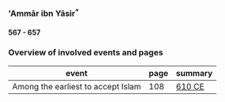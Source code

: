 ### 'Ammār ibn Yāsirؓ
#### 567 - 657

### Overview of involved events and pages

event | page | summary
-|-|-
Among the earliest to accept Islam | 108 | [610 CE](../events/0610_Dawn_of_prophethood)
